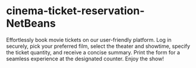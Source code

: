 # cinema-ticket-reservation-NetBeans
Effortlessly book movie tickets on our user-friendly platform. Log in securely, pick your preferred film, select the theater and showtime, specify the ticket quantity, and receive a concise summary. Print the form for a seamless experience at the designated counter. Enjoy the show!
